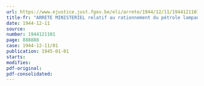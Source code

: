 ```yaml
---
url: https://www.ejustice.just.fgov.be/eli/arrete/1944/12/11/1944121101/justel
title-fr: "ARRETE MINISTERIEL relatif au rationnement du pétrole lampant à usage domestique"
date: 1944-12-11
source:
number: 1944121101
page: 888888
case: 1944-12-11/01
publication: 1945-01-01
starts:
modifies:
pdf-original:
pdf-consolidated:
---
```


